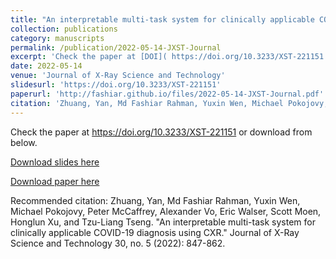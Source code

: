 ```yaml
---
title: "An interpretable multi-task system for clinically applicable COVID-19 diagnosis using CXR"
collection: publications
category: manuscripts
permalink: /publication/2022-05-14-JXST-Journal
excerpt: 'Check the paper at [DOI]( https://doi.org/10.3233/XST-221151 ) or download from below.'
date: 2022-05-14
venue: 'Journal of X-Ray Science and Technology'
slidesurl: 'https://doi.org/10.3233/XST-221151'
paperurl: 'http://fashiar.github.io/files/2022-05-14-JXST-Journal.pdf'
citation: 'Zhuang, Yan, Md Fashiar Rahman, Yuxin Wen, Michael Pokojovy, Peter McCaffrey, Alexander Vo, Eric Walser, Scott Moen, Honglun Xu, and Tzu-Liang Tseng. "An interpretable multi-task system for clinically applicable COVID-19 diagnosis using CXR." Journal of X-Ray Science and Technology 30, no. 5 (2022): 847-862.'
---
```

Check the paper at https://doi.org/10.3233/XST-221151 or download from below.

[Download slides here](https://doi.org/10.3233/XST-221151)

[Download paper here](http://fashiar.github.io/files/2022-05-14-JXST-Journal.pdf)

Recommended citation: Zhuang, Yan, Md Fashiar Rahman, Yuxin Wen, Michael Pokojovy, Peter McCaffrey, Alexander Vo, Eric Walser, Scott Moen, Honglun Xu, and Tzu-Liang Tseng. "An interpretable multi-task system for clinically applicable COVID-19 diagnosis using CXR." Journal of X-Ray Science and Technology 30, no. 5 (2022): 847-862.